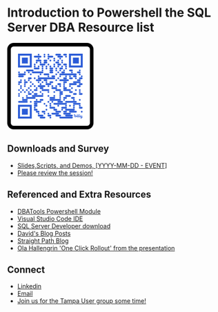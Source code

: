 # Introduction to Powershell the SQL Server DBA Resource list

<img src="./graphics/QR Code.png" alt="QR COde" width="200" height="200"/>


## Downloads and Survey
- [Slides,Scripts, and Demos, [YYYY-MM-DD - EVENT]](https://github.com/David-Seis/Presentations/tree/main/Sessions/Intro%20to%20PowerShell%20Automation%20for%20the%20MSSQL%20DBA/1%20-%20History)
- [Please review the session!](https://forms.office.com/r/HQmuRnDQnd)

## Referenced and Extra Resources
- [DBATools Powershell Module](https://dbatools.io/commands/)
- [Visual Studio Code IDE](https://code.visualstudio.com/)
- [SQL Server Developer download](https://go.microsoft.com/fwlink/p/?linkid=2215158&clcid=0x409&culture=en-us&country=us)
- [David's Blog Posts](https://straightpathsql.com/archives/author/davidseis/)
- [Straight Path Blog](https://straightpathsql.com/blog/)
- [Ola Hallengrin 'One Click Rollout' from the presentation](https://straightpathsql.com/archives/2023/01/ola-maintenance-from-a-jr-dba/)

## Connect
- [Linkedin](https://www.linkedin.com/in/davidseis/)
- [Email](mailto:david.seis@straightpathsql.com)
- [Join us for the Tampa User group some time!](https://aka.ms/TFAB)

